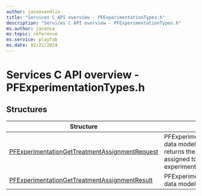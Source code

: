 ```yaml
---
author: jasonsandlin
title: "Services C API overview - PFExperimentationTypes.h"
description: "Services C API overview - PFExperimentationTypes.h"
ms.author: jasonsa
ms.topic: reference
ms.service: playfab
ms.date: 02/22/2024
---
```


# Services C API overview - PFExperimentationTypes.h

  
## Structures  

| Structure | Description |  
| --- | --- |  
| [PFExperimentationGetTreatmentAssignmentRequest](structs/pfexperimentationgettreatmentassignmentrequest.md) | PFExperimentationGetTreatmentAssignmentRequest data model. Given a title player or a title entity token, returns the treatment variants and variables assigned to the entity across all running experiments. |  
| [PFExperimentationGetTreatmentAssignmentResult](structs/pfexperimentationgettreatmentassignmentresult.md) | PFExperimentationGetTreatmentAssignmentResult data model. |  
